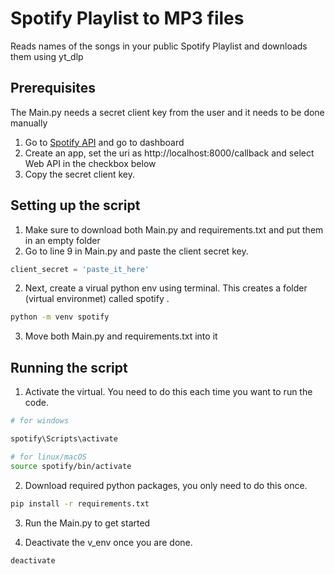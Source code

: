 # Spotify Playlist to MP3 files

Reads names of the songs in your public Spotify Playlist and downloads them using yt_dlp

## Prerequisites 

The Main.py needs a secret client key from the user and it needs to be done manually

1. Go to [Spotify API](https://developer.spotify.com/dashboard) and go to dashboard 
2. Create an app, set the uri as http://localhost:8000/callback and select Web API in the checkbox below
3. Copy the secret client key.

## Setting up the script

1. Make sure to download both Main.py and requirements.txt and put them in an empty folder
2. Go to line 9 in Main.py and paste the client secret key.
```python
client_secret = 'paste_it_here'
```
2. Next, create a virual python env using terminal. This creates a folder (virtual environmet) called spotify .
```bash
python -m venv spotify
```
3. Move both Main.py and requirements.txt into it

## Running the script

1. Activate the virtual. You need to do this each time you want to run the code.
```bash
# for windows

spotify\Scripts\activate

# for linux/macOS
source spotify/bin/activate
```
2. Download required python packages, you only need to do this once.
```bash
pip install -r requirements.txt
```
3. Run the Main.py to get started

4. Deactivate the v_env once you are done.
```bash
deactivate
```





